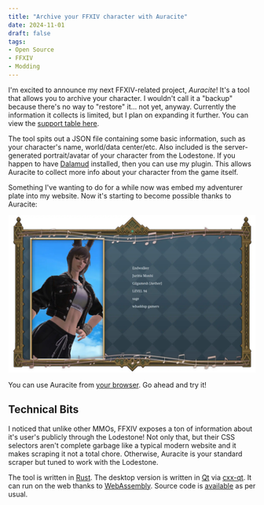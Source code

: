 ```yaml
---
title: "Archive your FFXIV character with Auracite"
date: 2024-11-01
draft: false
tags:
- Open Source
- FFXIV
- Modding
---
```


I'm excited to announce my next FFXIV-related project, _Auracite_! It's a tool that allows you to archive your character. I wouldn't call it a "backup" because there's no way to "restore" it... not yet, anyway. Currently the information it collects is limited, but I plan on expanding it further. You can view the [support table here](https://github.com/redstrate/Auracite?tab=readme-ov-file#supported-data).

The tool spits out a JSON file containing some basic information, such as your character's name, world/data center/etc. Also included is the server-generated portrait/avatar of your character from the Lodestone. If you happen to have [Dalamud](https://github.com/goatcorp/Dalamud) installed, then you can use my plugin. This allows Auracite to collect more info about your character from the game itself.

Something I've wanting to do for a while now was embed my adventurer plate into my website. Now it's starting to become possible thanks to Auracite:

![My adventurer plate recreated in HTML. If you use the Dalamud option, open up plate.html to see yours!](plate.webp)

You can use Auracite from [your browser](https://auracite.xiv.zone). Go ahead and try it!

## Technical Bits

I noticed that unlike other MMOs, FFXIV exposes a ton of information about it's user's publicly through the Lodestone! Not only that, but their CSS selectors aren't complete garbage like a typical modern website and it makes scraping it not a total chore. Otherwise, Auracite is your standard scraper but tuned to work with the Lodestone.

The tool is written in [Rust](https://rust-lang.org). The desktop version is written in [Qt](https://qt.io) via [cxx-qt](https://github.com/KDAB/cxx-qt). It can run on the web thanks to [WebAssembly](https://webassembly.org/). Source code is [available](https://github.com/redstrate/Auracite) as per usual. 
